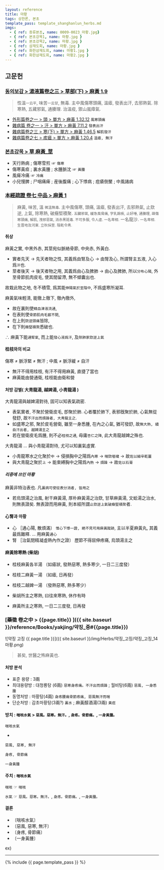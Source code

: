 ```yaml
---
layout: reference
title: 마황
tags: 상한론, 본초
template_pass: template_shanghanlun_herbs.md
imgs:
  - { ref: 증류본초, name: 0009-0023_마황.jpg}
  - { ref: 본초강목1, name: 마황.jpg }
  - { ref: 본초강목2, name: 마황.jpg }
  - { ref: 삼재도회, name: 마황.jpg }
  - { ref: 화한삼재도회, name: 마황1.jpg }
  - { ref: 화한삼재도회, name: 마황2.jpg }
---
```


## 고문헌


### [동의보감 > 湯液篇卷之三 > 草部(下) >  麻黃 1.9](https://mediclassics.kr/books/8/volume/22/#content_67)

> 性溫<small>一云平</small>, 味苦<small>一云甘</small>, 無毒. 主中風傷寒頭痛, 溫瘧, 發表出汗, 去邪熱氣. 除寒熱, 五藏邪氣, 通腠理. 治溫疫, 禦山嵐瘴氣.

* [外形篇卷之一 > 頭 > 單方 >  麻黃 1.32.12](https://mediclassics.kr/books/8/volume/5/#content_358) `風寒頭痛`
* [雜病篇 卷之一 > 汗 > 單方 >  麻黃 7.11.2](https://mediclassics.kr/books/8/volume/9/#content_993) `發表出汗`
* [雜病篇卷之三 > 寒(下) > 單方 >  麻黃 1.46.5](https://mediclassics.kr/books/8/volume/11/#content_610) `解肌發汗`
* [雜病篇卷之七 > 痎瘧 > 單方 >  麻黃 1.20.4](https://mediclassics.kr/books/8/volume/15/#content_304) `溫瘧, 無汗`


### [본초강목 > 草	麻黃_莖](https://mediclassics.kr/books/131/volume/15/#content_1414)

* 天行熱病 ; 傷寒雪煎 ☞ `傷寒`
* 傷寒黃疸 ; 裏水黃腫 ; 水腫脈沈 ☞ `黃腫`
* 風痺冷痛 ☞ `冷痛`
* 小兒慢脾 ; 尸咽痛痺 ; 産後腹痛 ; 心下悸病 ; 痘瘡倒黶 ; 中風諸病




### [本經疏證 卷七 中品 > 麻黃 1](https://mediclassics.kr/books/154/volume/7/#content_3)

> 麻黃, 味苦, 溫 <small>微溫無毒</small>. 主中風傷寒, 頭痛, 溫瘧, 發表出汗, 去邪熱氣, 止欬逆, 上氣, 除寒熱, 破癥堅積聚. <small>五臟邪氣, 緩急風脅痛, 字乳餘疾, 止好唾, 通腠理, 疎傷寒頭痛, 解肌, 洩邪惡氣, 消赤黑斑毒. 不可多服, 令人虛. 一名卑相.</small> 一名龍沙. <small>一名卑相. 生晋地及河東. 立秋採莖. 陰乾令靑.</small>

#### 취상

麻黃之實, 中黑外赤, 其莖宛似脈絡骨節, 中央赤, 外黃白.

* 實者先天 → 先天者物之性, 其義爲由腎及心 → 由腎及心, 所謂腎主五液, 入心爲`汗`也.
* 莖者後天 → 後天者物之用, 其義爲由心及脾肺 → 由心及脾肺, 所以`分布心陽`, 外至骨節肌肉皮毛, 使其間留滯, 無不傾囊出也.

故栽此物之地, 冬不積雪, 爲其能`伸陽氣於至陰中`, 不爲盛寒所凝耳.

麻黃氣味輕淸, 能徹上徹下, 徹內徹外,

* 故在裏則使`精血津液流通`,
* 在表則使`骨節肌肉毛竅不閉`,
* 在上則`欬逆頭痛`皆除,
* 在下則`癥堅積聚`悉破也.

∴ 麻黃下能`通腎氣`, 而上能`發心液爲汗`, 及`除肺家欬逆上氣`

#### 桂枝와의 비교

傷寒 ≠ 脈浮緊 ≠ 無汗 ; 中風 ≠ 脈浮緩 ≠ 自汗

* 無汗不得用桂枝, 有汗不得用麻黃, 直捷了當也
* 麻黃能由營通衛, 桂枝能由衛和營

#### 처방 감별( 大靑龍湯, 越婢湯, 小靑龍湯 )

大靑龍湯與越婢湯對待, 固可以知表氣疏密.

* 表氣實者, 不聚於營衛皮毛, 卽聚於肺. 心者覆於肺下, 表邪旣聚於肺, 心氣無從發舒, 故`不汗出而煩躁者, 大靑龍主之`.
* 如盛寒之邪, 聚於皮毛營衛, 雖至一身悉腫, 在內之心氣, 猶可發舒, 故`無大熱, 續自汗出者, 越婢湯主之`
* 若在營衛皮毛爲腫, 則不必`桂枝之通`, 毋庸`杏仁之降`, 此大靑龍越婢之殊也.

大靑龍湯 ... 與小靑龍湯對待, 尤可以知裏氣虛實.

* 小靑龍寒水之化聚於`中`  → 侵損胸中之陽爲`內寒`  → `喘欬嘔噦` → 故`佐以細辛乾薑`
* 與大靑龍之聚於`上`	→ 能束縛胸中之陽爲`內熱` → `煩躁` → 故`佐以石膏`

##### 리증에 쓰인 마황

麻黃非特治表也. 凡`裏病可使從表分消者, 皆用之`

* 若烏頭湯之治風, 射干麻黃湯, 厚朴麻黃湯之治欬, 甘草麻黃湯, 文蛤湯之治水, 則無表證矣. 無表證而用麻黃, 則本經所謂`止欬逆上氣破癥堅積聚`者.

#### 心腎과 마황

* 心 ［通心陽, 散煩滿〕 `惟心下悸一證, 絶不見可用麻黃蹤跡`, 主以半夏麻黃丸, 其義最爲難釋. ... 用麻黃`通心`
* 腎 ［治氣閉精凝虛熱內作之證〕 歷節不得屈伸疼痛, 烏頭湯主之

#### 麻黃除寒熱 (柴胡)

* 桂枝麻黃各半湯 （如瘧狀, 發熱惡寒, 熱多寒少, 一日二三度發）
* 桂枝二麻黃一湯 （如瘧, 日再發）
* 桂枝二越婢一湯 （發熱惡寒, 熱多寒少）

* 柴胡所主之寒熱, 曰往來寒熱, 休作有時
* 麻黃所主之寒熱, 一日二三度發, 日再發




### [藥徵 卷之中 > {{page.title}} ]({{ site.baseurl }}/reference/Books/yakjing/약징_중#{{page.title}})

![약징 고징 {{ page.title }}]({{ site.baseurl }}/img/Herbs/약징_고징/약징_고징_14마황.png)

> 甚矣, 世醫之怖麻黃也.

#### 처방 분석

* 표준 용량 : 3兩
* 최대용량방 : 대청룡탕 (6兩) `惡寒身疼痛。不汗出而煩躁` ; 월비탕(6兩) `惡風, 一身悉腫`
* 동명처방 : 마황탕(4兩) `身疼腰痛骨節疼痛, 惡風無汗而喘`
* 단순처방 : 감초마황탕(3兩?) `裏水` ; 麻黃醇酒湯(3兩) `黃疸`

#### 방치 : `喘咳水氣` > `惡風。惡寒。無汗。`, `身疼。骨節痛。`, `一身黃腫。`

`喘咳水氣`

*

`惡風, 惡寒, 無汗`

`身疼, 骨節痛`

`一身黃腫`



#### 주치 : `喘咳水氣`

`喘咳` ☞ `喘咳`

`水氣` ☞ `惡風。惡寒。無汗。`, `身疼。骨節痛。`, `一身黃腫。`


#### 결론

* 〔喘咳水氣〕
* 〔惡風, 惡寒, 無汗〕
* 〔身疼, 骨節痛〕
* 〔一身黃腫〕

ex)



***


{% include {{ page.template_pass }} %}

